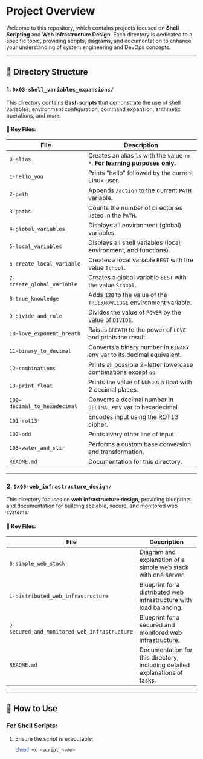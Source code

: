 # Project Overview

Welcome to this repository, which contains projects focused on **Shell Scripting** and **Web Infrastructure Design**. Each directory is dedicated to a specific topic, providing scripts, diagrams, and documentation to enhance your understanding of system engineering and DevOps concepts.

---

## 📂 Directory Structure

### 1. `0x03-shell_variables_expansions/`
This directory contains **Bash scripts** that demonstrate the use of shell variables, environment configuration, command expansion, arithmetic operations, and more.

#### 📄 Key Files:
| File                          | Description                                                                 |
| ----------------------------- | --------------------------------------------------------------------------- |
| `0-alias`                     | Creates an alias `ls` with the value `rm *`. **For learning purposes only.** |
| `1-hello_you`                 | Prints "hello" followed by the current Linux user.                          |
| `2-path`                      | Appends `/action` to the current `PATH` variable.                           |
| `3-paths`                     | Counts the number of directories listed in the `PATH`.                      |
| `4-global_variables`          | Displays all environment (global) variables.                                |
| `5-local_variables`           | Displays all shell variables (local, environment, and functions).           |
| `6-create_local_variable`     | Creates a local variable `BEST` with the value `School`.                    |
| `7-create_global_variable`    | Creates a global variable `BEST` with the value `School`.                   |
| `8-true_knowledge`            | Adds `128` to the value of the `TRUEKNOWLEDGE` environment variable.        |
| `9-divide_and_rule`           | Divides the value of `POWER` by the value of `DIVIDE`.                      |
| `10-love_exponent_breath`     | Raises `BREATH` to the power of `LOVE` and prints the result.               |
| `11-binary_to_decimal`        | Converts a binary number in `BINARY` env var to its decimal equivalent.     |
| `12-combinations`             | Prints all possible 2-letter lowercase combinations except `oo`.            |
| `13-print_float`              | Prints the value of `NUM` as a float with 2 decimal places.                 |
| `100-decimal_to_hexadecimal`  | Converts a decimal number in `DECIMAL` env var to hexadecimal.              |
| `101-rot13`                   | Encodes input using the ROT13 cipher.                                       |
| `102-odd`                     | Prints every other line of input.                                           |
| `103-water_and_stir`          | Performs a custom base conversion and transformation.                       |
| `README.md`                   | Documentation for this directory.                                           |

---

### 2. `0x09-web_infrastructure_design/`
This directory focuses on **web infrastructure design**, providing blueprints and documentation for building scalable, secure, and monitored web systems.

#### 📄 Key Files:
| File                                   | Description                                                                 |
| -------------------------------------- | --------------------------------------------------------------------------- |
| `0-simple_web_stack`                   | Diagram and explanation of a simple web stack with one server.              |
| `1-distributed_web_infrastructure`     | Blueprint for a distributed web infrastructure with load balancing.         |
| `2-secured_and_monitored_web_infrastructure` | Blueprint for a secured and monitored web infrastructure.            |
| `README.md`                            | Documentation for this directory, including detailed explanations of tasks. |

---

## 🚀 How to Use

### For Shell Scripts:
1. Ensure the script is executable:
   ```bash
   chmod +x <script_name>